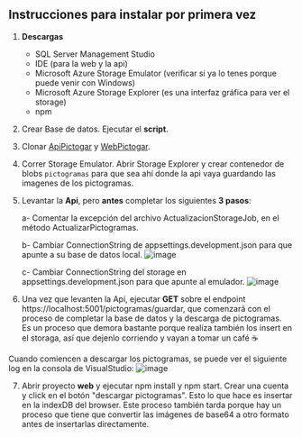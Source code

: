 ## Instrucciones para instalar por primera vez

1) **Descargas**
	- SQL Server Management Studio
	- IDE (para la web y la api)
	- Microsoft Azure Storage Emulator (verificar si ya lo tenes porque puede venir con Windows)
	- Microsoft Azure Storage Explorer (es una interfaz gráfica para ver el storage)
	- npm

2) Crear Base de datos. Ejecutar el **script**.

3) Clonar [ApiPictogar](https://github.com/utn-pfinal-g104/pictogramas-api.git) y [WebPictogar](https://github.com/utn-pfinal-g104/pictogramas-web.git).

4) Correr Storage Emulator. Abrir Storage Explorer y crear contenedor de blobs `pictogramas` para que sea ahí donde la api vaya guardando las imagenes de los pictogramas.

5) Levantar la **Api**, pero **antes** completar los siguientes **3 pasos**:
	
	a- Comentar la excepción del archivo ActualizacionStorageJob, en el método ActualizarPictogramas.
	
	b- Cambiar ConnectionString de appsettings.development.json para que apunte a su base de datos local.
	![image](https://user-images.githubusercontent.com/26606912/186019466-171c22b9-7ed0-4b75-8a8e-f578d281b27c.png)

	c- Cambiar ConnectionString del storage en appsettings.development.json para que apunte al emulador.
	![image](https://user-images.githubusercontent.com/26606912/186019642-1268fd69-799c-4bd2-a90d-654a8b8d8b17.png)

6) Una vez que levanten la Api, ejecutar **GET** sobre el endpoint https://localhost:5001/pictogramas/guardar, que comenzará con el proceso de completar la base de datos y la descarga de pictogramas. Es un proceso que demora bastante porque realiza también los insert en el storaga, así que dejenlo corriendo y vayan a tomar un café ☕

Cuando comiencen a descargar los pictogramas, se puede ver el siguiente log en la consola de VisualStudio:
![image](https://user-images.githubusercontent.com/26606912/186018838-8f303a9a-db71-4d51-afa3-dd4486dc83c8.png)


7) Abrir proyecto **web** y ejecutar npm install y npm start. Crear una cuenta y click en el botón "descargar pictogramas". Esto lo que hace es insertar en la indexDB del browser. Este proceso también tarda porque hay un proceso que tiene que convertir las imágenes de base64 a otro formato antes de insertarlas directamente.
